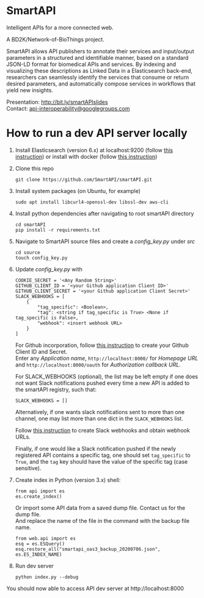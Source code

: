 # SmartAPI
Intelligent APIs for a more connected web.

A BD2K/Network-of-BioThings project.

SmartAPI allows API publishers to annotate their services and input/output parameters in a structured and identifiable manner, based on a standard JSON-LD format for biomedical APIs and services. By indexing and visualizing these descriptions as Linked Data in a Elasticsearch back-end, researchers can seamlessly identify the services that consume or return desired parameters, and automatically compose services in workflows that yield new insights.

Presentation: http://bit.ly/smartAPIslides  
Contact: api-interoperability@googlegroups.com  


# How to run a dev API server locally
1. Install Elasticsearch (version 6.x) at localhost:9200 (follow [this instruction](https://www.elastic.co/downloads/elasticsearch)) or install with docker (follow [this instruction](https://www.elastic.co/guide/en/elasticsearch/reference/current/docker.html))
2. Clone this repo
    ```
    git clone https://github.com/SmartAPI/smartAPI.git
    ````
3. Install system packages (on Ubuntu, for example)
    ```
    sudo apt install libcurl4-openssl-dev libssl-dev aws-cli
    ```
4. Install python dependencies after navigating to root smartAPI directory
    ```
    cd smartAPI
    pip install -r requirements.txt
    ```
5. Navigate to SmartAPI source files and create a *config_key.py* under *src*
    ```
    cd source
    touch config_key.py
    ```
6. Update *config_key.py* with
    ```
    COOKIE_SECRET = '<Any Random String>'
    GITHUB_CLIENT_ID = '<your Github application Client ID>'
    GITHUB_CLIENT_SECRET = '<your Github application Client Secret>'
    SLACK_WEBHOOKS = [
	    {
		    "tag_specific": <Boolean>, 
		    "tag": <string if tag_specific is True> <None if tag_specific is False>,
		    "webhook": <insert webhook URL> 
	    }
    ]
    ```
    For Github incorporation, follow [this instruction](https://developer.github.com/apps/building-oauth-apps/creating-an-oauth-app/) to create your Github Client ID and Secret.   
    Enter any _Application name_, `http://localhost:8000/` for _Homepage 
    URL_ and `http://localhost:8000/oauth` for _Authorization callback URL_.
    
    For SLACK_WEBHOOKS (optional), the list may be left empty if one does not want Slack notifications pushed every time a new API is added to the smartAPI registry, such that: 
    ```
    SLACK_WEBHOOKS = []
    ```
    Alternatively, if one wants slack notifications sent to more than one channel, one may list more than one dict in the ```SLACK_WEBHOOKS``` list.
    
    Follow [this instruction](https://slack.com/help/articles/115005265063-Incoming-Webhooks-for-Slack) to create Slack webhooks and obtain webhook URLs. 
    
    Finally, if one would like a Slack notification pushed if the newly registered API contains a specific tag, one should set ```tag_specific``` to ```True```, and the ```tag``` key should have the value of the specific tag (case sensitive). 
    
7. Create index in Python (version 3.x) shell:
    ```
    from api import es  
    es.create_index()
    ```
   Or import some API data from a saved dump file. Contact us for the dump file.  
   And replace the name of the file in the command with the backup file name.
    ```
    from web.api import es
    esq = es.ESQuery()
    esq.restore_all("smartapi_oas3_backup_20200706.json", es.ES_INDEX_NAME)
    ```
8. Run dev server
    ```
    python index.py --debug
    ```
You should now able to access API dev server at http://localhost:8000
